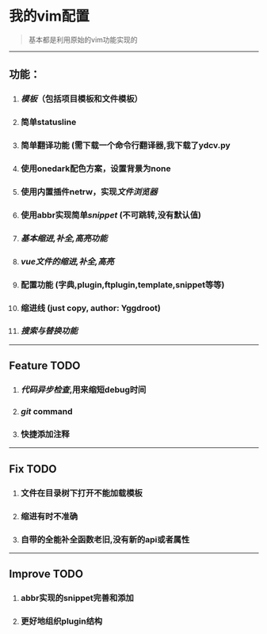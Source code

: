 # 我的vim配置

> 基本都是利用原始的vim功能实现的

---

## 功能：

1. ### *模板*（包括项目模板和文件模板）

2. ### 简单statusline

3. ### 简单翻译功能 (需下载一个命令行翻译器,我下载了ydcv.py

4. ### 使用onedark配色方案，设置背景为none

5. ### 使用内置插件netrw，实现*文件浏览器*

6. ### 使用abbr实现简单*snippet* (不可跳转,没有默认值)

7. ### *基本缩进,补全,高亮功能*

8. ### *vue文件的缩进,补全,高亮*

9. ### 配置功能 (字典,plugin,ftplugin,template,snippet等等)

10. ### 缩进线 (just copy, author: Yggdroot)

11. ### *搜索与替换功能*

---
## Feature TODO

1. ### *代码异步检查*,用来缩短debug时间

2. ### *git* command

3. ### 快捷添加注释

---
## Fix TODO

1. ### 文件在目录树下打开不能加载模板

2. ### 缩进有时不准确

3. ### 自带的全能补全函数老旧,没有新的api或者属性


---
## Improve TODO

1. ### abbr实现的snippet完善和添加

2. ### 更好地组织plugin结构
